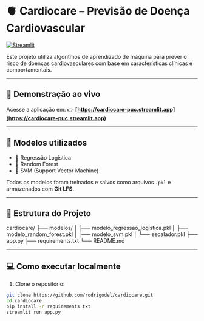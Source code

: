 # 🫀 Cardiocare – Previsão de Doença Cardiovascular

[![Streamlit](https://static.streamlit.io/badges/streamlit_badge_black_white.svg)](https://cardiocare-puc.streamlit.app/)

Este projeto utiliza algoritmos de aprendizado de máquina para prever o risco de doenças cardiovasculares com base em características clínicas e comportamentais.

---

## 🚀 Demonstração ao vivo

Acesse a aplicação em:
👉 **[https://cardiocare-puc.streamlit.app](https://cardiocare-puc.streamlit.app)**

---

## 🧠 Modelos utilizados

- 🔹 Regressão Logística
- 🔹 Random Forest
- 🔹 SVM (Support Vector Machine)

Todos os modelos foram treinados e salvos como arquivos `.pkl` e armazenados com **Git LFS**.

---

## 📁 Estrutura do Projeto

cardiocare/ ├── modelos/ │ ├── modelo_regressao_logistica.pkl │ ├── modelo_random_forest.pkl │ ├── modelo_svm.pkl │ └── escalador.pkl ├── app.py ├── requirements.txt └── README.md


---

## 💻 Como executar localmente

1. Clone o repositório:

```bash
git clone https://github.com/rodrigodel/cardiocare.git
cd cardiocare
pip install -r requirements.txt
streamlit run app.py
